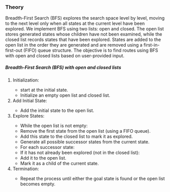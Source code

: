 <h3>Theory</h3>
<p>Breadth-First Search (BFS) explores the search space level by level, moving to the next level only when all states at the current level have been explored. We implement BFS using two lists: open and closed. The open list stores generated states whose children have not been examined, while the closed list records states that have been explored. States are added to the open list in the order they are generated and are removed using a first-in-first-out (FIFO) queue structure. The objective is to find routes using BFS with open and closed lists based on user-provided input.</p>

<h5>Breadth-First Search (BFS) with open and closed lists</h5>
<ol>
<li>Initialization:</li>
<ul>
<li>start at the initial state.</li>
<li>Initialize an empty open list and closed list.
</li>
</ul>
<li>Add Initial State:</li>
<ul><li>Add the initial state to the open list.</li></ul>
<li>Explore States:</li>
<ul><li>While the open list is not empty:</li>
<li>Remove the first state from the open list (using a FIFO queue).</li>
<li>Add this state to the closed list to mark it as explored.</li>
<li>Generate all possible successor states from the current state.</li>
<li>For each successor state:</li>
<li>If it has not already been explored (not in the closed list):</li>
<li>Add it to the open list.</li>
<li>Mark it as a child of the current state.</li>
</ul>
<li>Termination:</li>
<ul>
<li>Repeat the process until either the goal state is found or the open list becomes empty.</ul>
